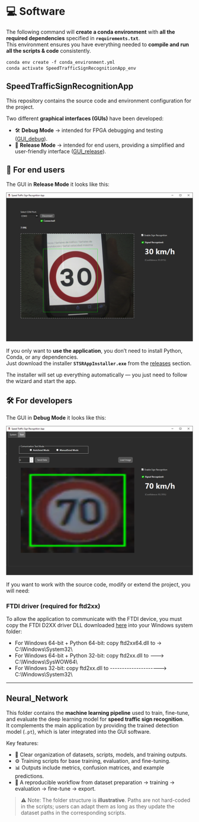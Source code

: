# 💻 Software

The following command will **create a conda environment** with **all the required dependencies** specified in **`requirements.txt`**.  
This environment ensures you have everything needed to **compile and run all the scripts & code** consistently.

```
conda env create -f conda_environment.yml
conda activate SpeedTrafficSignRecognitionApp_env
```

## SpeedTrafficSignRecognitionApp

This repository contains the source code and environment configuration for the project.

Two different **graphical interfaces (GUIs)** have been developed:  
- 🛠️ **Debug Mode** → intended for FPGA debugging and testing ([GUI_debug](https://github.com/ManuelSN/Speed_Traffic_Sign_Recognition_System/blob/main/Software/SpeedTrafficSignRecognitionApp/GUI/SpeedTrafficSignRecognitionApp_debug.ui)).  
- 🚀 **Release Mode** → intended for end users, providing a simplified and user-friendly interface ([GUI_release](https://github.com/ManuelSN/Speed_Traffic_Sign_Recognition_System/blob/main/Software/SpeedTrafficSignRecognitionApp/GUI/SpeedTrafficSignRecognitionApp_release.ui)).  

## 🚀 For end users

The GUI in **Release Mode** it looks like this:

<img src="assets/SW_Test_Sign_Recognized.PNG" alt="Debug Mode" width="800"/>

If you only want to **use the application**, you don’t need to install Python, Conda, or any dependencies.  
Just download the installer **`STSRAppInstaller.exe`** from the [releases](https://github.com/ManuelSN/Speed_Traffic_Sign_Recognition_System/releases) section.  

The installer will set up everything automatically — you just need to follow the wizard and start the app.


## 🛠️ For developers

The GUI in **Debug Mode** it looks like this:

<img src="assets/DEBUG_TEST_PROCESS.PNG" alt="Debug Mode" width="800"/>

If you want to work with the source code, modify or extend the project, you will need:

### FTDI driver (required for ftd2xx)

To allow the application to communicate with the FTDI device, you must copy the FTDI D2XX driver DLL downloaded [here](https://ftdichip.com/drivers/d2xx-drivers/) into your Windows system folder:

- For Windows 64-bit + Python 64-bit: copy ftd2xx64.dll to -> C:\Windows\System32\
- For Windows 64-bit + Python 32-bit: copy ftd2xx.dll to ---> C:\Windows\SysWOW64\
- For Windows 32-bit: copy ftd2xx.dll to ---------------------> C:\Windows\System32\
---
## Neural_Network

This folder contains the **machine learning pipeline** used to train, fine-tune, and evaluate the deep learning model for **speed traffic sign recognition**.  
It complements the main application by providing the trained detection model (`.pt`), which is later integrated into the GUI software.

Key features:
- 📂 Clear organization of datasets, scripts, models, and training outputs.  
- ⚙️ Training scripts for base training, evaluation, and fine-tuning.  
- 📊 Outputs include metrics, confusion matrices, and example predictions.  
- 🔄 A reproducible workflow from dataset preparation → training → evaluation → fine-tune → export.  

> ⚠️ Note: The folder structure is **illustrative**. Paths are not hard-coded in the scripts; users can adapt them as long as they update the dataset paths in the corresponding scripts.
